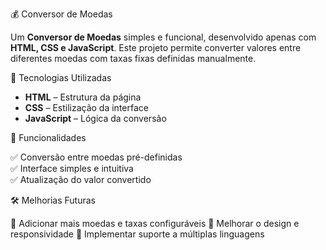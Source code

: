 💰 Conversor de Moedas  

Um **Conversor de Moedas** simples e funcional, desenvolvido apenas com **HTML, CSS e JavaScript**. Este projeto permite converter valores entre diferentes moedas com taxas fixas definidas manualmente.  

🚀 Tecnologias Utilizadas  

- **HTML** – Estrutura da página  
- **CSS** – Estilização da interface  
- **JavaScript** – Lógica da conversão  

🎯 Funcionalidades  

✅ Conversão entre moedas pré-definidas  
✅ Interface simples e intuitiva  
✅ Atualização do valor convertido 

🛠 Melhorias Futuras

🔹 Adicionar mais moedas e taxas configuráveis
🔹 Melhorar o design e responsividade
🔹 Implementar suporte a múltiplas linguagens
